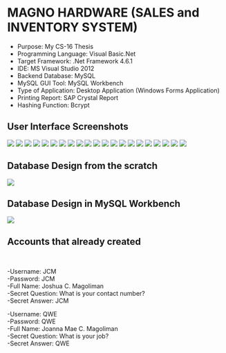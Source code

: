 # MAGNO HARDWARE (SALES and INVENTORY SYSTEM)

* Purpose: My CS-16 Thesis
* Programming Language: Visual Basic.Net
* Target Framework: .Net Framework 4.6.1
* IDE: MS Visual Studio 2012
* Backend Database: MySQL
* MySQL GUI Tool: MySQL Workbench
* Type of Application: Desktop Application (Windows Forms Application)  
* Printing Report: SAP Crystal Report
* Hashing Function: Bcrypt

<h2> User Interface Screenshots </h2> 
  <img src="SCREENSHOTS/PIC1.jpg">
  
  <img src="SCREENSHOTS/PIC2.jpg">
  
  <img src="SCREENSHOTS/PIC3.jpg">
  
  <img src="SCREENSHOTS/PIC4.jpg">
  
  <img src="SCREENSHOTS/PIC5.jpg">
  
  <img src="SCREENSHOTS/PIC6.jpg">
	
  <img src="SCREENSHOTS/PIC7.jpg">
	  
  <img src="SCREENSHOTS/PIC8.jpg">
				  
  <img src="SCREENSHOTS/PIC9.jpg">
  
  <img src="SCREENSHOTS/PIC10.jpg">
  
  <img src="SCREENSHOTS/PIC11.jpg">
  
  <img src="SCREENSHOTS/PIC12.jpg">
	
  <img src="SCREENSHOTS/PIC13.jpg">
	  
  <img src="SCREENSHOTS/PIC14.jpg">
				  
  <img src="SCREENSHOTS/PIC15.jpg">
  
  <img src="SCREENSHOTS/PIC16.jpg">
  
  <img src="SCREENSHOTS/PIC17.jpg">
  
  <img src="SCREENSHOTS/PIC18.jpg">
  
  <img src="SCREENSHOTS/PIC19.jpg">
	
  <img src="SCREENSHOTS/PIC20.jpg">
	  
  <img src="SCREENSHOTS/PIC21.jpg">
				      
<h2> Database Design from the scratch </h2> 
  <img src="SCREENSHOTS/PIC22.jpg">
	
<h2> Database Design in MySQL Workbench </h2> 
  <img src="SCREENSHOTS/PIC23.jpg">

<h2> Accounts that already created </h2> <br />

-Username: JCM <br />
-Password: JCM <br />
-Full Name: Joshua C. Magoliman <br />
-Secret Question: What is your contact number? <br />
-Secret Answer: JCM <br />

-Username: QWE <br />
-Password: QWE <br />
-Full Name: Joanna Mae C. Magoliman <br />
-Secret Question: What is your job? <br />
-Secret Answer: QWE <br />
  
  
